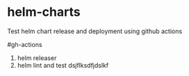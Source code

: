 # helm-charts
Test helm chart release and deployment using github actions

#gh-actions
1. helm releaser
2. helm lint and test
dsjflksdfjdslkf
